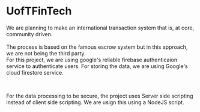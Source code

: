 # UofTFinTech

<p> We are planning to make an international transaction system that is, at core, community driven. <br>
<br> The process is based on the famous escrow system but in this approach, we are not being the third party
<br> For this project, we are using google's reliable firebase authenticaion service to authenticate users. For storing the data, we are using Google's cloud firestore service.<p><br>
<p>For the data processing to be secure, the project uses Server side scripting instead of client side scripting. We are usign this using a NodeJS script.</p>
